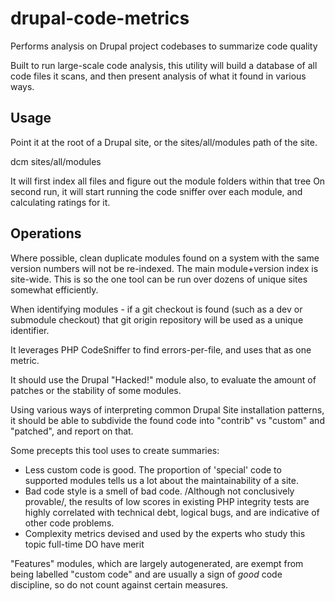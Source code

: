 # drupal-code-metrics

Performs analysis on Drupal project codebases to summarize code quality

Built to run large-scale code analysis, 
this utility will build a database of all code files it scans,
and then present analysis of what it found in various ways.

## Usage

Point it at the root of a Drupal site, or the sites/all/modules path of the site.

  dcm sites/all/modules
  
It will first index all files and figure out the module folders within that tree
On second run, it will start running the code sniffer over each module, and calculating ratings for it.


## Operations

Where possible, clean duplicate modules found on a system with the same version numbers will not be re-indexed.
The main module+version index is site-wide. 
This is so the one tool can be run over dozens of unique sites somewhat efficiently.

When identifying modules - if a git checkout is found (such as a dev or submodule checkout) 
that git origin repository will be used as a unique identifier.

It leverages PHP CodeSniffer to find errors-per-file, and uses that as one metric.

It should use the Drupal "Hacked!" module also, to evaluate the 
amount of patches or the stability of some modules.

Using various ways of interpreting common Drupal Site installation
patterns, it should be able to subdivide the found code into "contrib"
vs "custom" and "patched", and report on that.

Some precepts this tool uses to create summaries:

* Less custom code is good.
  The proportion of 'special' code to supported modules
  tells us a lot about the maintainability of a site.
* Bad code style is a smell of bad code.
  /Although not conclusively provable/, the results of low scores in
  existing PHP integrity tests are highly correlated with technical debt,
  logical bugs, and are indicative of other code problems.
* Complexity metrics devised and used by the experts who study this topic
  full-time DO have merit
  
"Features" modules, which are largely autogenerated, are exempt from being
labelled "custom code" and are usually a sign of *good* code discipline, 
so do not count against certain measures.
